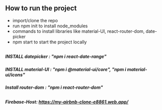 
## How to run the project

* import/clone the repo
* run npm init to install node_modules
* commands to install libraries like material-UI, react-router-dom, date-picker
* npm start to start the project locally

##



#####  INSTALL datepicker : "npm i react-date-range"

##### INSTALL material-UI : "npm i @material-ui/core",  "npm i material-ui/icons"

##### Install router-dom : "npm i react-router-dom"
##

##### Firebase-Host: https://my-airbnb-clone-e8861.web.app/ 